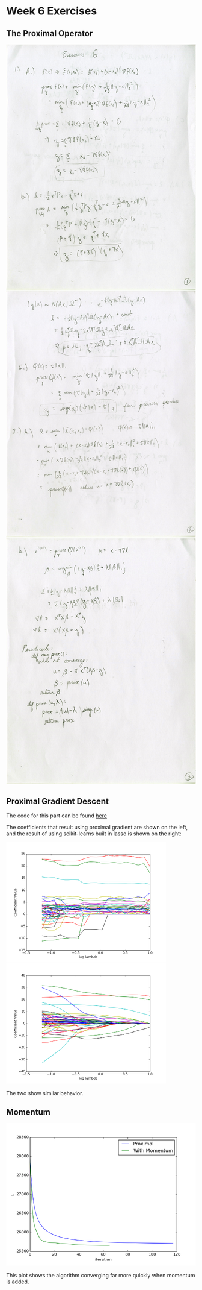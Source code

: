 # Week 6 Exercises

## The Proximal Operator

<img src="page1.jpg" width="600"/> 
<img src="page2.jpg" width="600"/> 
<img src="page3.jpg" width="600"/> 

## Proximal Gradient Descent

The code for this part can be found [here](proximal.py)

The coefficients that result using proximal gradient are shown on the left, and the result of using scikit-learns built in lasso is shown on the right:

<img src="coef_prox.png" width="425"/> <img src="coef_lasso.png" width="425"/> 

The two show similar behavior.

## Momentum

<img src="likeliehood.png" width="600"/>  

This plot shows the algorithm converging far more quickly when momentum is added.
